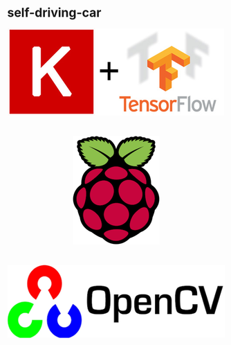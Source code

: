 # self-driving-car


<p align="center">
  <img src="img/keras-tensorflow-logo.jpg"/>
</p>

<br>

<p align="center">
  <img src="img/raspberry-pi-logo.png"/>
</p>

<br>

<p align="center">
  <img src="img/opencv.png"/>
</p>
